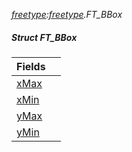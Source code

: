 _[freetype](../../modules/freetype/freetype-module.md):[freetype](../../modules/freetype/freetype-module.md).FT\_BBox_
##### Struct FT\_BBox

| Fields | |
|:---|:---|
| [xMax](freetype-ft_bbox-xmax.md) |  |
| [xMin](freetype-ft_bbox-xmin.md) |  |
| [yMax](freetype-ft_bbox-ymax.md) |  |
| [yMin](freetype-ft_bbox-ymin.md) |  |
